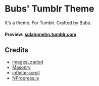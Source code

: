 Bubs' Tumblr Theme
==================

It's a theme. For Tumblr. Crafted by Bubs.

#### Preview: [sulahnnehn.tumblr.com](http://sulahnnehn.tumblr.com)

Credits
-------

- [imagesLoaded](http://imagesloaded.desandro.com/)
- [Masonry](http://masonry.desandro.com/)
- [infinite-scroll](https://github.com/infinite-scroll/infinite-scroll)
- [NProgress.js](http://ricostacruz.com/nprogress/)

